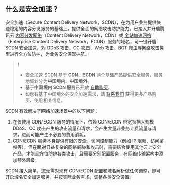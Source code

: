 ## 什么是安全加速？

安全加速（Secure Content Delivery Network，SCDN），在为用户业务提供快速稳定的内容分发服务的基础上，提供全面的网络攻击防护能力。已接入并开启腾讯云 [内容分发网络](https://cloud.tencent.com/product/cdn)（Content Delivery Network，CDN）或 [全站加速网络](https://cloud.tencent.com/product/ecdn)（Enterprise Content Delivery Network，ECDN）服务的域名，可一键开启 SCDN 安全加速，对 DDoS 攻击、CC 攻击、Web 攻击、BOT 爬虫等网络攻击类型进行全方位防护，为业务安全保驾护航。

> !
> - 安全加速 SCDN 基于 **CDN**、**ECDN** 两个基础产品提供安全服务，服务地域划分为**中国境内**、**中国境外**。
> - 基于**中国境内 SCDN 服务**已开放 [自助购买](https://buy.cloud.tencent.com/scdn)。
> - 如您有基于中国境外的安全加速需求，请 [联系我们](https://cloud.tencent.com/act/event/connect-service) 获得更多产品购买、使用相关信息。

SCDN 有效解决了网络加速场景中的以下问题：

1. 在仅使用 CDN/ECDN 服务的情况下，依赖 CDN/ECDN 带宽抵挡大规模 DDoS、CC 攻击产生的攻击流量和请求，会产生大量非业务计费流量与请求，进而可能产生不必要的费用消耗。
2. CDN/ECDN 服务本身提供有限的安全、访问控制能力（例如 IP 限频、访问鉴权等），但在面对日益复杂的网络威胁和攻击时，需要结合使用其他云上安全产品，才能全方位防护各类攻击，且需要分别配置服务，在网络传输架构中添加额外层级。

SCDN 接入简单，您无需对现有 CDN/ECDN 配置和域名解析做任何调整，即可开启域名安全加速服务，并按实际业务需求，调整各类安全设置。
